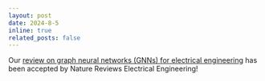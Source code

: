 ```yaml
---
layout: post
date: 2024-8-5
inline: true
related_posts: false
---
```


Our [review on graph neural networks (GNNs) for electrical engineering](https://www.nature.com/articles/s44287-024-00076-z) has been accepted by Nature Reviews Electrical Engineering!